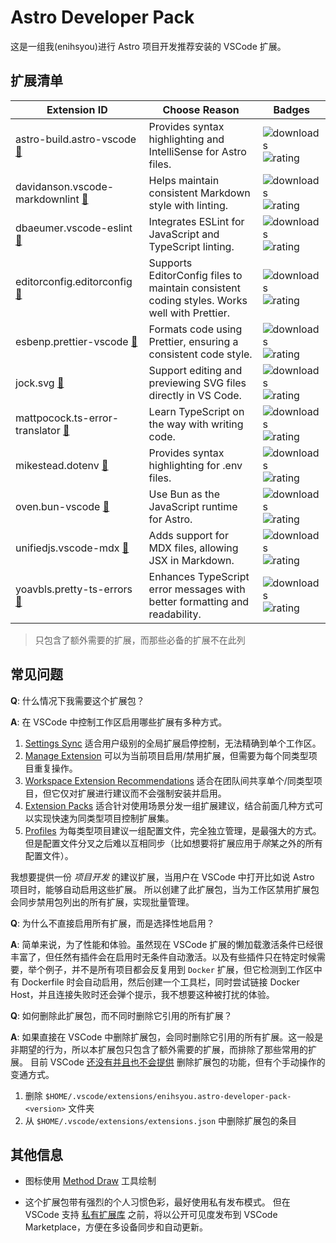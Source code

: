 # Astro Developer Pack

这是一组我(enihsyou)进行 Astro 项目开发推荐安装的 VSCode 扩展。

## 扩展清单

<!-- EXTENSIONS_TABLE_START -->
| Extension ID                                                                                                            | Choose Reason                                                                               | Badges                                                                                                                                                                                 |
| ----------------------------------------------------------------------------------------------------------------------- | ------------------------------------------------------------------------------------------- | -------------------------------------------------------------------------------------------------------------------------------------------------------------------------------------- |
| astro-build.astro-vscode [🔗](https://marketplace.visualstudio.com/items?itemName=astro-build.astro-vscode)             | Provides syntax highlighting and IntelliSense for Astro files.                              | ![downloads](https://img.shields.io/vscode-marketplace/d/astro-build.astro-vscode.svg) ![rating](https://img.shields.io/vscode-marketplace/r/astro-build.astro-vscode.svg)             |
| davidanson.vscode-markdownlint [🔗](https://marketplace.visualstudio.com/items?itemName=davidanson.vscode-markdownlint) | Helps maintain consistent Markdown style with linting.                                      | ![downloads](https://img.shields.io/vscode-marketplace/d/davidanson.vscode-markdownlint.svg) ![rating](https://img.shields.io/vscode-marketplace/r/davidanson.vscode-markdownlint.svg) |
| dbaeumer.vscode-eslint [🔗](https://marketplace.visualstudio.com/items?itemName=dbaeumer.vscode-eslint)                 | Integrates ESLint for JavaScript and TypeScript linting.                                    | ![downloads](https://img.shields.io/vscode-marketplace/d/dbaeumer.vscode-eslint.svg) ![rating](https://img.shields.io/vscode-marketplace/r/dbaeumer.vscode-eslint.svg)                 |
| editorconfig.editorconfig [🔗](https://marketplace.visualstudio.com/items?itemName=editorconfig.editorconfig)           | Supports EditorConfig files to maintain consistent coding styles. Works well with Prettier. | ![downloads](https://img.shields.io/vscode-marketplace/d/editorconfig.editorconfig.svg) ![rating](https://img.shields.io/vscode-marketplace/r/editorconfig.editorconfig.svg)           |
| esbenp.prettier-vscode [🔗](https://marketplace.visualstudio.com/items?itemName=esbenp.prettier-vscode)                 | Formats code using Prettier, ensuring a consistent code style.                              | ![downloads](https://img.shields.io/vscode-marketplace/d/esbenp.prettier-vscode.svg) ![rating](https://img.shields.io/vscode-marketplace/r/esbenp.prettier-vscode.svg)                 |
| jock.svg [🔗](https://marketplace.visualstudio.com/items?itemName=jock.svg)                                             | Support editing and previewing SVG files directly in VS Code.                               | ![downloads](https://img.shields.io/vscode-marketplace/d/jock.svg.svg) ![rating](https://img.shields.io/vscode-marketplace/r/jock.svg.svg)                                             |
| mattpocock.ts-error-translator [🔗](https://marketplace.visualstudio.com/items?itemName=mattpocock.ts-error-translator) | Learn TypeScript on the way with writing code.                                              | ![downloads](https://img.shields.io/vscode-marketplace/d/mattpocock.ts-error-translator.svg) ![rating](https://img.shields.io/vscode-marketplace/r/mattpocock.ts-error-translator.svg) |
| mikestead.dotenv [🔗](https://marketplace.visualstudio.com/items?itemName=mikestead.dotenv)                             | Provides syntax highlighting for .env files.                                                | ![downloads](https://img.shields.io/vscode-marketplace/d/mikestead.dotenv.svg) ![rating](https://img.shields.io/vscode-marketplace/r/mikestead.dotenv.svg)                             |
| oven.bun-vscode [🔗](https://marketplace.visualstudio.com/items?itemName=oven.bun-vscode)                               | Use Bun as the JavaScript runtime for Astro.                                                | ![downloads](https://img.shields.io/vscode-marketplace/d/oven.bun-vscode.svg) ![rating](https://img.shields.io/vscode-marketplace/r/oven.bun-vscode.svg)                               |
| unifiedjs.vscode-mdx [🔗](https://marketplace.visualstudio.com/items?itemName=unifiedjs.vscode-mdx)                     | Adds support for MDX files, allowing JSX in Markdown.                                       | ![downloads](https://img.shields.io/vscode-marketplace/d/unifiedjs.vscode-mdx.svg) ![rating](https://img.shields.io/vscode-marketplace/r/unifiedjs.vscode-mdx.svg)                     |
| yoavbls.pretty-ts-errors [🔗](https://marketplace.visualstudio.com/items?itemName=yoavbls.pretty-ts-errors)             | Enhances TypeScript error messages with better formatting and readability.                  | ![downloads](https://img.shields.io/vscode-marketplace/d/yoavbls.pretty-ts-errors.svg) ![rating](https://img.shields.io/vscode-marketplace/r/yoavbls.pretty-ts-errors.svg)             |
<!-- EXTENSIONS_TABLE_END -->

> 只包含了额外需要的扩展，而那些必备的扩展不在此列

## 常见问题

**Q**: 什么情况下我需要这个扩展包？

**A**: 在 VSCode 中控制工作区启用哪些扩展有多种方式。

1. [Settings Sync](https://code.visualstudio.com/docs/configure/settings-sync) 适合用户级别的全局扩展启停控制，无法精确到单个工作区。
2. [Manage Extension](https://code.visualstudio.com/docs/configure/extensions/extension-marketplace#_disable-an-extension) 可以为当前项目启用/禁用扩展，但需要为每个同类型项目重复操作。
3. [Workspace Extension Recommendations](https://code.visualstudio.com/docs/editor/extension-marketplace#_workspace-recommended-extensions) 适合在团队间共享单个/同类型项目，但它仅对扩展进行建议而不会强制安装并启用。
4. [Extension Packs](https://code.visualstudio.com/api/references/extension-manifest#extension-packs) 适合针对使用场景分发一组扩展建议，结合前面几种方式可以实现快速为同类型项目控制扩展集。
5. [Profiles](https://code.visualstudio.com/docs/configure/profiles) 为每类型项目建议一组配置文件，完全独立管理，是最强大的方式。但是配置文件分叉之后难以互相同步（比如想要将扩展应用于*除*某之外的所有配置文件）。

我想要提供一份 *项目开发* 的建议扩展，当用户在 VSCode 中打开比如说 Astro 项目时，能够自动启用这些扩展。
所以创建了此扩展包，当为工作区禁用扩展包会同步禁用包列出的所有扩展，实现批量管理。

**Q**: 为什么不直接启用所有扩展，而是选择性地启用？

**A**: 简单来说，为了性能和体验。虽然现在 VSCode 扩展的懒加载激活条件已经很丰富了，但任然有插件会在启用时无条件自动激活。以及有些插件只在特定时候需要，举个例子，并不是所有项目都会反复用到 `Docker` 扩展，但它检测到工作区中有 Dockerfile 时会自动启用，然后创建一个工具栏，同时尝试链接 Docker Host，并且连接失败时还会弹个提示，我不想要这种被打扰的体验。

**Q**: 如何删除此扩展包，而不同时删除它引用的所有扩展？

**A**: 如果直接在 VSCode 中删除扩展包，会同时删除它引用的所有扩展。这一般是非期望的行为，所以本扩展包只包含了额外需要的扩展，而排除了那些常用的扩展。
目前 VSCode [还没有并且也不会提供](https://github.com/microsoft/vscode/issues/169109) 删除扩展包的功能，但有个手动操作的变通方式。

1. 删除 `$HOME/.vscode/extensions/enihsyou.astro-developer-pack-<version>` 文件夹
2. 从 `$HOME/.vscode/extensions/extensions.json` 中删除扩展包的条目

## 其他信息

- 图标使用 [Method Draw](https://github.com/methodofaction/Method-Draw) 工具绘制

- 这个扩展包带有强烈的个人习惯色彩，最好使用私有发布模式。
但在 VSCode 支持 [私有扩展库](https://github.com/microsoft/vscode/issues/21839) 之前，将以公开可见度发布到 VSCode Marketplace，方便在多设备同步和自动更新。
